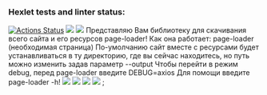 ### Hexlet tests and linter status:
[![Actions Status](https://github.com/LarendsD/backend-project-lvl3/workflows/hexlet-check/badge.svg)](https://github.com/LarendsD/backend-project-lvl3/actions)
<a href="https://codeclimate.com/github/LarendsD/backend-project-lvl3/maintainability"><img src="https://api.codeclimate.com/v1/badges/c2b9f0bf46ed58cc23b1/maintainability" /></a>
<a href="https://codeclimate.com/github/LarendsD/backend-project-lvl3/test_coverage"><img src="https://api.codeclimate.com/v1/badges/c2b9f0bf46ed58cc23b1/test_coverage" /></a>
Представляю Вам библиотеку для скачивания всего сайта и его ресурсов page-loader!
Как она работает:
page-loader (необходимая страница)
По-умолчанию сайт вместе с ресурсами будет устанавливаться в ту директорию, где вы сейчас находитесь, но путь можно изменить задав параметр --output
Чтобы перейти в режим debug, перед page-loader введите DEBUG=axios 
Для помощи введите page-loader -h!
<a href="https://asciinema.org/a/492777" target="_blank"><img src="https://asciinema.org/a/492777.svg" /></a>
<a href="https://asciinema.org/a/dlsniD1tubE6rQhmRYDa3eSWC" target="_blank"><img src="https://asciinema.org/a/dlsniD1tubE6rQhmRYDa3eSWC.svg" /></a>
<a href="https://asciinema.org/a/kFqvZAGjd2WsMJYXrmmgjhxsj" target="_blank"><img src="https://asciinema.org/a/kFqvZAGjd2WsMJYXrmmgjhxsj.svg" /></a>
<a href="https://asciinema.org/a/XQ25tOZt8ikj3A9WEANN3bGNN" target="_blank"><img src="https://asciinema.org/a/XQ25tOZt8ikj3A9WEANN3bGNN.svg" /></a>
;